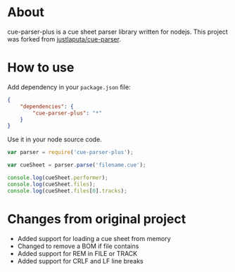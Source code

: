 About
=======
cue-parser-plus is a cue sheet parser library written for nodejs.
This project was forked from [justlaputa/cue-parser](https://github.com/justlaputa/cue-parser).

How to use
=======
Add dependency in your `package.json` file:

```json
{
	"dependencies": {
		"cue-parser-plus": "*"
	}
}
```

Use it in your node source code.

```javascript
var parser = require('cue-parser-plus');

var cueSheet = parser.parse('filename.cue');

console.log(cueSheet.performer);
console.log(cueSheet.files);
console.log(cueSheet.files[0].tracks);
```

Changes from original project
=======
- Added support for loading a cue sheet from memory
- Changed to remove a BOM if file contains
- Added support for REM in FILE or TRACK
- Added support for CRLF and LF line breaks
